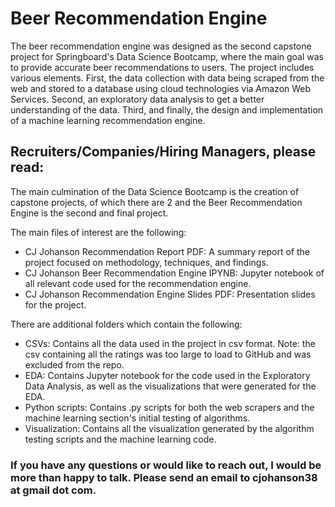 # Beer Recommendation Engine

The beer recommendation engine was designed as the second capstone project for Springboard's Data Science Bootcamp, where the main goal was to provide accurate beer recommendations to users. The project includes various elements. First, the data collection with data being scraped from the web and stored to a database using cloud technologies via Amazon Web Services. Second, an exploratory data analysis to get a better understanding of the data. Third, and finally, the design and implementation of a machine learning recommendation engine.

## Recruiters/Companies/Hiring Managers, please read:
The main culmination of the Data Science Bootcamp is the creation of capstone projects, of which there are 2 and the Beer Recommendation Engine is the second and final project.

The main files of interest are the following:
* CJ Johanson Recommendation Report PDF: A summary report of the project focused on methodology, techniques, and findings.
* CJ Johanson Beer Recommendation Engine IPYNB: Jupyter notebook of all relevant code used for the recommendation engine.
* CJ Johanson Recommendation Engine Slides PDF: Presentation slides for the project.

There are additional folders which contain the following:
* CSVs: Contains all the data used in the project in csv format. Note: the csv containing all the ratings was too large to load to GitHub and was excluded from the repo.
* EDA: Contains Jupyter notebook for the code used in the Exploratory Data Analysis, as well as the visualizations that were generated for the EDA.
* Python scripts: Contains .py scripts for both the web scrapers and the machine learning section's initial testing of algorithms.
* Visualization: Contains all the visualization generated by the algorithm testing scripts and the machine learning code.

### If you have any questions or would like to reach out, I would be more than happy to talk. Please send an email to cjohanson38 at gmail dot com.

